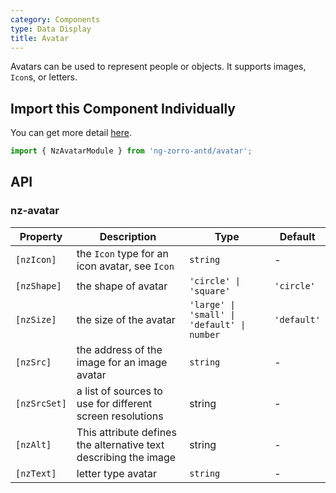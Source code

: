 ```yaml
---
category: Components
type: Data Display
title: Avatar
---
```


Avatars can be used to represent people or objects. It supports images, `Icon`s, or letters.

## Import this Component Individually

You can get more detail [here](/docs/getting-started/en#import-a-component-individually).

```ts
import { NzAvatarModule } from 'ng-zorro-antd/avatar';
```

## API

### nz-avatar

| Property | Description | Type | Default |
| -------- | ----------- | ---- | ------- |
| `[nzIcon]` | the `Icon` type for an icon avatar, see `Icon` | `string` | - |
| `[nzShape]` | the shape of avatar | `'circle' \| 'square'` | `'circle'` |
| `[nzSize]` | the size of the avatar | `'large' \| 'small' \| 'default' \| number` | `'default'` |
| `[nzSrc]` | the address of the image for an image avatar | `string` | - |
| `[nzSrcSet]` | a list of sources to use for different screen resolutions | string | - |
| `[nzAlt]` | This attribute defines the alternative text describing the image | string | - |
| `[nzText]` | letter type avatar | `string` | - |
